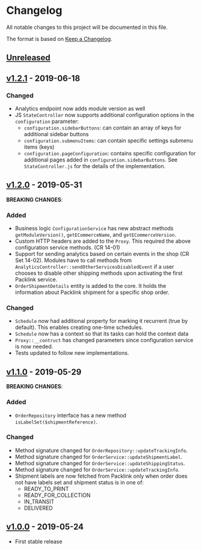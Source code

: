 # Changelog
All notable changes to this project will be documented in this file.

The format is based on [Keep a Changelog](http://keepachangelog.com/en/1.0.0/).

## [Unreleased](https://github.com/logeecom/pl_module_core/compare/master...dev)

## [v1.2.1](https://github.com/logeecom/pl_module_core/compare/v1.2.1...v1.2.0) - 2019-06-18
### Changed
- Analytics endpoint now adds module version as well
- JS `StateController` now supports additional configuration options in the `configuration` parameter:
  - `configuration.sidebarButtons`: can contain an array of keys for additional sidebar buttons
  - `configuration.submenuItems`: can contain specific settings submenu items (keys)
  - `configuration.pageConfiguration`: contains specific configuration for additional pages added 
in `configuration.sidebarButtons`. See `StateController.js` for the details of the implementation.

## [v1.2.0](https://github.com/logeecom/pl_module_core/compare/v1.2.0...v1.1.0) - 2019-05-31
**BREAKING CHANGES**:
### Added
- Business logic `ConfigurationService` has new abstract methods 
`getModuleVersion()`, `getECommerceName`, and `getECommerceVersion`.
- Custom HTTP headers are added to the `Proxy`. This required the above configuration service methods. (CR 14-01)
- Support for sending analytics based on certain events in the shop (CR Set 14-02).
Modules have to call methods from `AnalyticsController::sendOtherServicesDisabledEvent` if a user chooses to 
disable other shipping methods upon activating the first Packlink service.
- `OrderShipmentDetails` entity is added to the core. It holds the information about Packlink shipment for a 
specific shop order.

### Changed
- `Schedule` now had additional property for marking it recurrent (true by default). 
This enables creating one-time schedules.
- `Schedule` now has a context so that its tasks can hold the context data
- `Proxy::__contruct` has changed parameters since configuration service is now needed.
- Tests updated to follow new implementations.

## [v1.1.0](https://github.com/logeecom/pl_module_core/compare/v1.1.0...v1.0.0) - 2019-05-29
**BREAKING CHANGES**:
### Added
- `OrderRepository` interface has a new method `isLabelSet($shipmentReference)`.

### Changed
- Method signature changed for `OrderRepository::updateTrackingInfo`.
- Method signature changed for `OrderService::updateShipmentLabel`.
- Method signature changed for `OrderService::updateShippingStatus`.
- Method signature changed for `OrderService::updateTrackingInfo`.
- Shipment labels are now fetched from Packlink only when order does not have labels set 
and shipment status is in one of:
    * READY_TO_PRINT
    * READY_FOR_COLLECTION
    * IN_TRANSIT
    * DELIVERED

## [v1.0.0](https://github.com/logeecom/pl_module_core/tree/v1.0.0) - 2019-05-24
- First stable release
